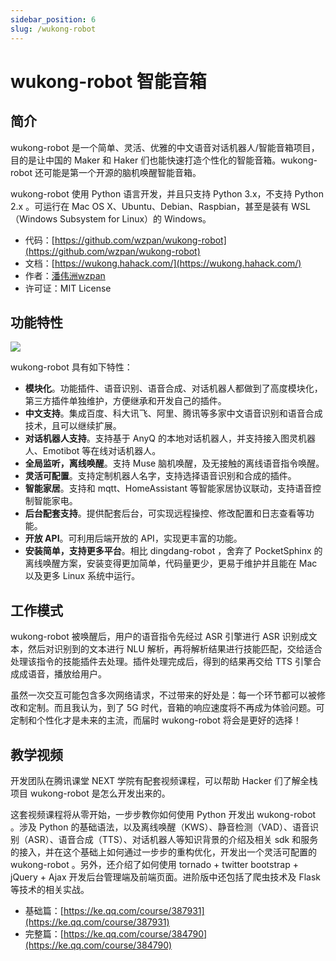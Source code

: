 ```yaml
---
sidebar_position: 6
slug: /wukong-robot
---
```


# wukong-robot 智能音箱



## 简介

wukong-robot 是一个简单、灵活、优雅的中文语音对话机器人/智能音箱项目，目的是让中国的 Maker 和 Haker 们也能快速打造个性化的智能音箱。wukong-robot 还可能是第一个开源的脑机唤醒智能音箱。

wukong-robot 使用 Python 语言开发，并且只支持 Python 3.x，不支持 Python 2.x 。可运行在 Mac OS X、Ubuntu、Debian、Raspbian，甚至是装有 WSL（Windows Subsystem for Linux）的 Windows。

- 代码：[https://github.com/wzpan/wukong-robot](https://github.com/wzpan/wukong-robot)
- 文档：[https://wukong.hahack.com/](https://wukong.hahack.com/)
- 作者：[潘伟洲wzpan](https://www.hahack.com/)
- 许可证：MIT License



## 功能特性

![](https://static.getiot.tech/wukong-robot-features.png#center)

wukong-robot 具有如下特性：

- **模块化**。功能插件、语音识别、语音合成、对话机器人都做到了高度模块化，第三方插件单独维护，方便继承和开发自己的插件。
- **中文支持**。集成百度、科大讯飞、阿里、腾讯等多家中文语音识别和语音合成技术，且可以继续扩展。
- **对话机器人支持**。支持基于 AnyQ 的本地对话机器人，并支持接入图灵机器人、Emotibot 等在线对话机器人。
- **全局监听，离线唤醒**。支持 Muse 脑机唤醒，及无接触的离线语音指令唤醒。
- **灵活可配置**。支持定制机器人名字，支持选择语音识别和合成的插件。
- **智能家居**。支持和 mqtt、HomeAssistant 等智能家居协议联动，支持语音控制智能家电。
- **后台配套支持**。提供配套后台，可实现远程操控、修改配置和日志查看等功能。
- **开放 API**。可利用后端开放的 API，实现更丰富的功能。
- **安装简单，支持更多平台**。相比 dingdang-robot ，舍弃了 PocketSphinx 的离线唤醒方案，安装变得更加简单，代码量更少，更易于维护并且能在 Mac 以及更多 Linux 系统中运行。



## 工作模式

wukong-robot 被唤醒后，用户的语音指令先经过 ASR 引擎进行 ASR 识别成文本，然后对识别到的文本进行 NLU 解析，再将解析结果进行技能匹配，交给适合处理该指令的技能插件去处理。插件处理完成后，得到的结果再交给 TTS 引擎合成成语音，播放给用户。

虽然一次交互可能包含多次网络请求，不过带来的好处是：每一个环节都可以被修改和定制。而且我认为，到了 5G 时代，音箱的响应速度将不再成为体验问题。可定制和个性化才是未来的主流，而届时 wukong-robot 将会是更好的选择！



## 教学视频

开发团队在腾讯课堂 NEXT 学院有配套视频课程，可以帮助 Hacker 们了解全栈项目 wukong-robot 是怎么开发出来的。

这套视频课程将从零开始，一步步教你如何使用 Python 开发出 wukong-robot 。涉及 Python 的基础语法，以及离线唤醒（KWS）、静音检测（VAD）、语音识别（ASR）、语音合成（TTS）、对话机器人等知识背景的介绍及相关 sdk 和服务的接入，并在这个基础上如何通过一步步的重构优化，开发出一个灵活可配置的 wukong-robot 。另外，还介绍了如何使用 tornado + twitter bootstrap + jQuery + Ajax 开发后台管理端及前端页面。进阶版中还包括了爬虫技术及 Flask 等技术的相关实战。

- 基础篇：[https://ke.qq.com/course/387931](https://ke.qq.com/course/387931)
- 完整篇：[https://ke.qq.com/course/384790](https://ke.qq.com/course/384790)

